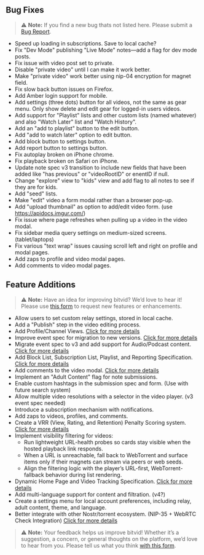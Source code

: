 ## Bug Fixes

> ⚠️ **Note:** If you find a new bug thats not listed here. Please submit a [Bug Report](https://bitvid.network/?modal=bug).

- Speed up loading in subscriptions. Save to local cache?
- Fix "Dev Mode" publishing "Live Mode" notes—add a flag for dev mode posts.
- Fix issue with video post set to private.
- Disable "private video" until I can make it work better.
- Make "private video" work better using nip-04 encryption for magnet field.
- Fix slow back button issues on Firefox.
- Add Amber login support for mobile.
- Add settings (three dots) button for all videos, not the same as gear menu. Only show delete and edit gear for logged-in users videos.
- Add support for "Playlist" lists and other custom lists (named whatever) and also "Watch Later" list and "Watch History".
- Add an "add to playlist" button to the edit button.
- Add "add to watch later" option to edit button.
- Add block button to settings button.
- Add report button to settings button.
- Fix autoplay broken on iPhone chrome.
- Fix playback broken on Safari on iPhone.
- Update note spec v3 transition to include new fields that have been added like "has previous" or "videoRootID" or enentID if null.
- Change "explore" view to "kids" view and add flag to all notes to see if they are for kids.
- Add "seed" lists.
- Make "edit" video a form modal rather than a browser pop-up.
- Add "upload thumbnail" as option to add/edit video form. (use https://apidocs.imgur.com/)
- Fix issue where page refreshes when pulling up a video in the video modal.
- Fix sidebar media query settings on medium-sized screens. (tablet/laptops)
- Fix various "text wrap" issues causing scroll left and right on profile and modal pages.
- Add zaps to profile and video modal pages.
- Add comments to video modal pages.

## Feature Additions

> ⚠️ **Note:** Have an idea for improving bitvid? We’d love to hear it! Please use [this form](https://bitvid.network/?modal=feature) to request new features or enhancements.

- Allow users to set custom relay settings, stored in local cache.
- Add a "Publish" step in the video editing process.
- Add Profile/Channel Views. [Click for more details](https://github.com/PR0M3TH3AN/bitvid/blob/main/content/roadmap/04_bitvid_Enhanced_Profile_Channel_Views_Specification.md)
- Improve event spec for migration to new versions. [Click for more details](https://github.com/PR0M3TH3AN/bitvid/blob/main/content/roadmap/02_bitvid_Enhanced_Migration_of_Note_Spec_Logic.md)
- Migrate event spec to v3 and add support for Audio/Podcast content. [Click for more details](https://github.com/PR0M3TH3AN/bitvid/blob/main/content/roadmap/03_bitvid_Enhanced_Nostr_Video_%26_Audio_Note_Specification_Version%203.md)
- Add Block List, Subscription List, Playlist, and Reporting Specification. [Click for more details](https://github.com/PR0M3TH3AN/bitvid/blob/main/content/roadmap/05_bitvid_Enhanced_Block_Subscription_%26_Reporting_Specification.md)
- Add comments to the video modal. [Click for more details](https://github.com/PR0M3TH3AN/bitvid/blob/main/content/roadmap/06_bitvid_Enhanced_Video_Comment_System_Specification.md)
- Implement an "Adult Content" flag for note submissions.
- Enable custom hashtags in the submission spec and form. (Use with future search system)
- Allow multiple video resolutions with a selector in the video player. (v3 event spec needed)
- Introduce a subscription mechanism with notifications.
- Add zaps to videos, profiles, and comments.
- Create a VRR (View, Rating, and Retention) Penalty Scoring system. [Click for more details](https://github.com/PR0M3TH3AN/bitvid/blob/main/content/roadmap/07_bitvid_Enhanced_View_Rating_%26_Retention_Penalty_Scoring.md)
- Implement visibility filtering for videos:
  - Run lightweight URL-health probes so cards stay visible when the hosted playback link responds.
  - When a URL is unreachable, fall back to WebTorrent and surface items only if their magnets can stream via peers or web seeds.
  - Align the filtering logic with the player’s URL-first, WebTorrent-fallback behavior during list rendering.
- Dynamic Home Page and Video Tracking Specification. [Click for more details](https://github.com/PR0M3TH3AN/bitvid/blob/main/content/roadmap/08_bitvid_Enhanced_Dynamic_Home_Page_%26_Video_Tracking_Specification.md)
- Add multi-language support for content and filtration. (v4?)
- Create a settings menu for local account preferences, including relay, adult content, theme, and language.
- Better integrate with other Nostr/torrent ecosystem. (NIP-35 + WebRTC Check Integration) [Click for more details](https://github.com/PR0M3TH3AN/bitvid/blob/main/content/roadmap/09_bitvid_Enhanced_NIP-35_%2B_WebRTC_Check_Integration.md)

> ⚠️ **Note:** Your feedback helps us improve bitvid! Whether it’s a suggestion, a concern, or general thoughts on the platform, we’d love to hear from you. Please tell us what you think [with this form](https://bitvid.network/?modal=feedback).
